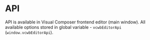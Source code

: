 # API

API is available in Visual Composer frontend editor (main window). All available options stored in global variable - `vcwbEditorApi` (`window.vcwbEditorApi`).
